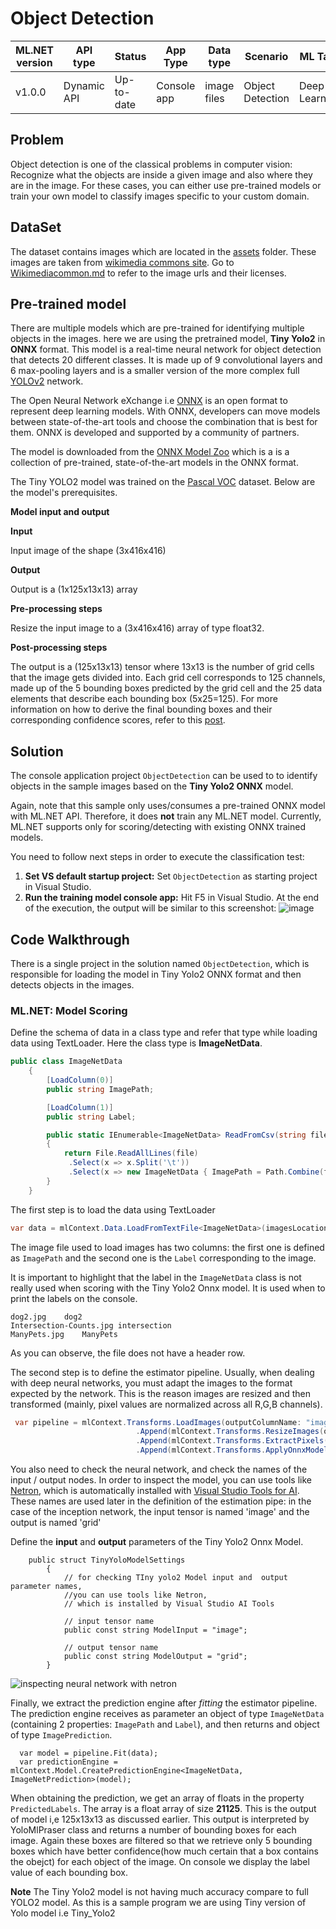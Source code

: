 # Object Detection

| ML.NET version | API type          | Status                        | App Type    | Data type | Scenario            | ML Task                   | Algorithms                  |
|----------------|-------------------|-------------------------------|-------------|-----------|---------------------|---------------------------|-----------------------------|
| v1.0.0           | Dynamic API | Up-to-date | Console app | image files | Object Detection | Deep Learning  | Tiny Yolo2 ONNX model |

## Problem 
Object detection is one of the classical problems in computer vision: Recognize what the objects are inside a given image and also where they are in the image. For these cases, you can either use pre-trained models or train your own model to classify images specific to your custom domain. 

 
## DataSet
The dataset contains images which are located in the [assets](./ObjectDetectionConsoleApp/assets/images) folder. These images are taken from [wikimedia commons site](https://commons.wikimedia.org/wiki/Main_Page). Go to [Wikimediacommon.md](./ObjectDetectionConsoleApp/assets/images/wikimedia.md) to refer to the image urls and their licenses.

## Pre-trained model
There are multiple models which are pre-trained for identifying multiple objects in the images. here we are using the pretrained model, **Tiny Yolo2** in  **ONNX** format. This model is a real-time neural network for object detection that detects 20 different classes. It is made up of 9 convolutional layers and 6 max-pooling layers and is a smaller version of the more complex full [YOLOv2](https://pjreddie.com/darknet/yolov2/) network.

The Open Neural Network eXchange i.e [ONNX](http://onnx.ai/) is an open format to represent deep learning models. With ONNX, developers can move models between state-of-the-art tools and choose the combination that is best for them. ONNX is developed and supported by a community of partners.

The model is downloaded from the [ONNX Model Zoo](https://github.com/onnx/models/tree/master/tiny_yolov2) which is a is a collection of pre-trained, state-of-the-art models in the ONNX format.

The Tiny YOLO2 model was trained on the [Pascal VOC](http://host.robots.ox.ac.uk/pascal/VOC/) dataset. Below are the model's prerequisites. 

**Model input and output**

**Input**

Input image of the shape (3x416x416)  

**Output**

Output is a (1x125x13x13) array   

**Pre-processing steps**

Resize the input image to a (3x416x416) array of type float32.

**Post-processing steps**

The output is a (125x13x13) tensor where 13x13 is the number of grid cells that the image gets divided into. Each grid cell corresponds to 125 channels, made up of the 5 bounding boxes predicted by the grid cell and the 25 data elements that describe each bounding box (5x25=125). For more information on how to derive the final bounding boxes and their corresponding confidence scores, refer to this [post](http://machinethink.net/blog/object-detection-with-yolo/).


##  Solution
The console application project `ObjectDetection` can be used to to identify objects in the sample images based on the **Tiny Yolo2 ONNX** model. 

Again, note that this sample only uses/consumes a pre-trained ONNX model with ML.NET API. Therefore, it does **not** train any ML.NET model. Currently, ML.NET supports only for scoring/detecting with existing ONNX trained models. 

You need to follow next steps in order to execute the classification test:

1) **Set VS default startup project:** Set `ObjectDetection` as starting project in Visual Studio.
2)  **Run the training model console app:** Hit F5 in Visual Studio. At the end of the execution, the output will be similar to this screenshot:
![image](./docs/Output/Console_output.png)


##  Code Walkthrough
There is a single project in the solution named `ObjectDetection`, which is responsible for loading the model in Tiny Yolo2 ONNX format and then detects objects in the images.

### ML.NET: Model Scoring

Define the schema of data in a class type and refer that type while loading data using TextLoader. Here the class type is **ImageNetData**. 

```csharp
public class ImageNetData
    {
        [LoadColumn(0)]
        public string ImagePath;

        [LoadColumn(1)]
        public string Label;

        public static IEnumerable<ImageNetData> ReadFromCsv(string file, string folder)
        {
            return File.ReadAllLines(file)
             .Select(x => x.Split('\t'))
             .Select(x => new ImageNetData { ImagePath = Path.Combine(folder, x[0]), Label = x[1] } );
        }
    }
```


The first step is to load the data using TextLoader

```csharp
var data = mlContext.Data.LoadFromTextFile<ImageNetData>(imagesLocation, hasHeader: true);
```

The image file used to load images has two columns: the first one is defined as `ImagePath` and the second one is the `Label` corresponding to the image. 

It is important to highlight that the label in the `ImageNetData` class is not really used when scoring with the Tiny Yolo2 Onnx model. It is used when to print the labels on the console. 

```csv
dog2.jpg	dog2
Intersection-Counts.jpg	intersection
ManyPets.jpg	ManyPets
```
As you can observe, the file does not have a header row.

The second step is to define the estimator pipeline. Usually, when dealing with deep neural networks, you must adapt the images to the format expected by the network. This is the reason images are resized and then transformed (mainly, pixel values are normalized across all R,G,B channels).

```csharp
 var pipeline = mlContext.Transforms.LoadImages(outputColumnName: "image", imageFolder: imagesFolder, inputColumnName: nameof(ImageNetData.ImagePath))
                            .Append(mlContext.Transforms.ResizeImages(outputColumnName: "image", imageWidth: ImageNetSettings.imageWidth, imageHeight: ImageNetSettings.imageHeight, inputColumnName: "image"))
                            .Append(mlContext.Transforms.ExtractPixels(outputColumnName: "image"))
                            .Append(mlContext.Transforms.ApplyOnnxModel(modelFile: modelLocation, outputColumnNames: new[] { TinyYoloModelSettings.ModelOutput }, inputColumnNames: new[] { TinyYoloModelSettings.ModelInput }));


```
You also need to check the neural network, and check the names of the input / output nodes. In order to inspect the model, you can use tools like [Netron](https://github.com/lutzroeder/netron), which is automatically installed with [Visual Studio Tools for AI](https://visualstudio.microsoft.com/downloads/ai-tools-vs/). 
These names are used later in the definition of the estimation pipe: in the case of the inception network, the input tensor is named 'image' and the output is named 'grid'

Define the **input** and **output** parameters of the Tiny Yolo2 Onnx Model.

```
    public struct TinyYoloModelSettings
        {
            // for checking TIny yolo2 Model input and  output  parameter names,
            //you can use tools like Netron, 
            // which is installed by Visual Studio AI Tools

            // input tensor name
            public const string ModelInput = "image";

            // output tensor name
            public const string ModelOutput = "grid";
        }
```

![inspecting neural network with netron](./docs/Netron/netron.PNG)

Finally, we extract the prediction engine after *fitting* the estimator pipeline. The prediction engine receives as parameter an object of type `ImageNetData` (containing 2 properties: `ImagePath` and `Label`), and then returns and object of type `ImagePrediction`.  

```
  var model = pipeline.Fit(data);
  var predictionEngine = mlContext.Model.CreatePredictionEngine<ImageNetData, ImageNetPrediction>(model);
```
When obtaining the prediction, we get an array of floats in the property `PredictedLabels`. The array is a float array of size **21125**. This is the output of model i,e 125x13x13 as discussed earlier. This output is interpreted by YoloMlPraser class and returns a number of bounding boxes for each image. Again these boxes are filtered so that we retrieve only 5 bounding boxes which have better confidence(how much certain that a box contains the obejct) for each object of the image. On console we display the label value of each bounding box.

**Note** The Tiny Yolo2 model is not having much accuracy compare to full YOLO2 model. As this is a sample program we are using Tiny version of Yolo model i.e Tiny_Yolo2


